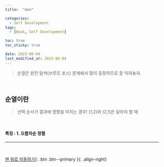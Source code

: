 ```yaml
---
title:  "men" 

categories:
  - Self Development
tags:
  - [Book, Self Development]

toc: true
toc_sticky: true

date: 2023-06-04
last_modified_at: 2023-06-04
---
```


> 순열은 완전 탐색(브루트 포스) 문제에서 많이 등장하므로 잘 익혀놓자.

<br>

## 순열이란

> 선택 순서가 결과에 영향을 미치는 경우! (1,2)와 (2,1)은 달라야 할 때

<br>

#### 특징 : 1. 오름차순 정렬


***
<br>

[맨 위로 이동하기](#){: .btn .btn--primary }{: .align-right}